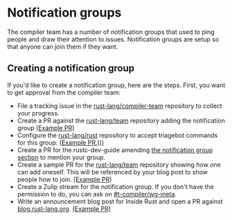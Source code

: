 # Notification groups
The compiler team has a number of notification groups that used to ping people and draw their
attention to issues. Notification groups are setup so that anyone can join them if they want.

## Creating a notification group
If you'd like to create a notification group, here are the steps. First, you want to get approval
from the compiler team:

* File a tracking issue in the [rust-lang/compiler-team] repository to collect your progress.
* Create a PR against the [rust-lang/team] repository adding the notification
  group [(Example PR)](https://github.com/rust-lang/team/pull/347)
* Configure the [rust-lang/rust] repository to accept triagebot commands
  for this group. [(Example PR.)))](https://github.com/rust-lang/rust/pull/72706)
* Create a PR for the rustc-dev-guide amending [the notification group
  section](https://rustc-dev-guide.rust-lang.org/notification-groups/about.html)
  to mention your group.
* Create a sample PR for the [rust-lang/team] repository showing how one can add
  oneself. This will be referenced by your blog post to show people how to
  join. [(Example PR)](https://github.com/rust-lang/team/pull/140)
* Create a Zulip stream for the notification group. If you don't have the permission
  to do, you can ask on [#t-compiler/wg-meta].
* Write an announcement blog post for Inside Rust and open a PR against
  [blog.rust-lang.org](https://github.com/rust-lang/blog.rust-lang.org).
  [(Example PR)](https://github.com/rust-lang/blog.rust-lang.org/pull/615)

[rust-lang/compiler-team]: https://github.com/rust-lang/compiler-team
[rust-lang/team]: https://github.com/rust-lang/team
[rust-lang/rust]: https://github.com/rust-lang/rust
[#t-compiler/wg-meta]: https://rust-lang.zulipchat.com/#narrow/stream/185694-t-compiler.2Fwg-meta
[MCP]: ./mcp.md
